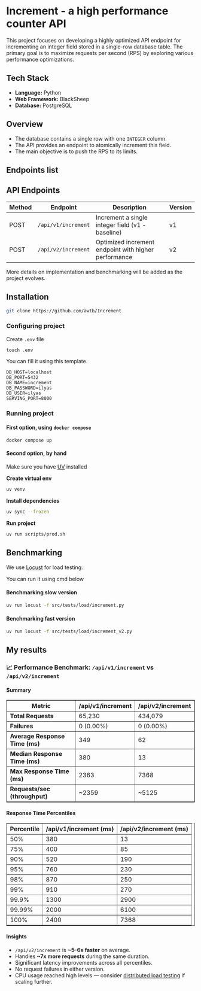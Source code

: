# Increment - a high performance counter API
This project focuses on developing a highly optimized API endpoint for incrementing an integer field stored in a single-row database table. The primary goal is to maximize requests per second (RPS) by exploring various performance optimizations.

## Tech Stack

- **Language:** Python  
- **Web Framework:** BlackSheep  
- **Database:** PostgreSQL  

## Overview

- The database contains a single row with one `INTEGER` column.  
- The API provides an endpoint to atomically increment this field.  
- The main objective is to push the RPS to its limits.  

## Endpoints list
## API Endpoints

| Method | Endpoint            | Description                                      | Version |
|--------|---------------------|--------------------------------------------------|---------|
| POST   | `/api/v1/increment`  | Increment a single integer field (v1 - baseline) | v1      |
| POST   | `/api/v2/increment`  | Optimized increment endpoint with higher performance | v2  |

More details on implementation and benchmarking will be added as the project evolves.

## Installation
```bash
git clone https://github.com/awtb/Increment
```

### Configuring project
Create `.env` file
```
touch .env
```

You can fill it using this template.
```dotenv
DB_HOST=localhost
DB_PORT=5432
DB_NAME=increment
DB_PASSWORD=ilyas
DB_USER=ilyas
SERVING_PORT=8000
```


### Running project
#### First option, using `docker compose`
```
docker compose up
```

#### Second option, by hand

Make sure you have [UV](https://docs.astral.sh/uv/) installed

**Create virtual env**
```bash
uv venv 
```
**Install dependencies**
```bash
uv sync --frozen
```

**Run project**
```bash
uv run scripts/prod.sh
```

## Benchmarking 

We use [Locust](https://locust.io/) for load testing.  

You can run it using cmd below

#### Benchmarking slow version
```bash
uv run locust -f src/tests/load/increment.py
```

#### Benchmarking fast version
```bash
uv run locust -f src/tests/load/increment_v2.py
```

## My results
<h3>📈 Performance Benchmark: <code>/api/v1/increment</code> vs <code>/api/v2/increment</code></h3>

<h4>Summary</h4>
<table border="1" cellpadding="6" cellspacing="0">
  <thead>
    <tr>
      <th>Metric</th>
      <th>/api/v1/increment</th>
      <th>/api/v2/increment</th>
    </tr>
  </thead>
  <tbody>
    <tr><td><strong>Total Requests</strong></td><td>65,230</td><td>434,079</td></tr>
    <tr><td><strong>Failures</strong></td><td>0 (0.00%)</td><td>0 (0.00%)</td></tr>
    <tr><td><strong>Average Response Time (ms)</strong></td><td>349</td><td>62</td></tr>
    <tr><td><strong>Median Response Time (ms)</strong></td><td>380</td><td>13</td></tr>
    <tr><td><strong>Max Response Time (ms)</strong></td><td>2363</td><td>7368</td></tr>
    <tr><td><strong>Requests/sec (throughput)</strong></td><td>~2359</td><td>~5125</td></tr>
  </tbody>
</table>

<h4>Response Time Percentiles</h4>
<table border="1" cellpadding="6" cellspacing="0">
  <thead>
    <tr>
      <th>Percentile</th>
      <th>/api/v1/increment (ms)</th>
      <th>/api/v2/increment (ms)</th>
    </tr>
  </thead>
  <tbody>
    <tr><td>50%</td><td>380</td><td>13</td></tr>
    <tr><td>75%</td><td>400</td><td>85</td></tr>
    <tr><td>90%</td><td>520</td><td>190</td></tr>
    <tr><td>95%</td><td>760</td><td>230</td></tr>
    <tr><td>98%</td><td>870</td><td>250</td></tr>
    <tr><td>99%</td><td>910</td><td>270</td></tr>
    <tr><td>99.9%</td><td>1300</td><td>2900</td></tr>
    <tr><td>99.99%</td><td>2000</td><td>6100</td></tr>
    <tr><td>100%</td><td>2400</td><td>7368</td></tr>
  </tbody>
</table>

<h4>Insights</h4>
<ul>
  <li><code>/api/v2/increment</code> is <strong>~5–6x faster</strong> on average.</li>
  <li>Handles <strong>~7x more requests</strong> during the same duration.</li>
  <li>Significant latency improvements across all percentiles.</li>
  <li>No request failures in either version.</li>
  <li>CPU usage reached high levels — consider <a href="https://docs.locust.io/en/stable/running-distributed.html" target="_blank">distributed load testing</a> if scaling further.</li>
</ul>
